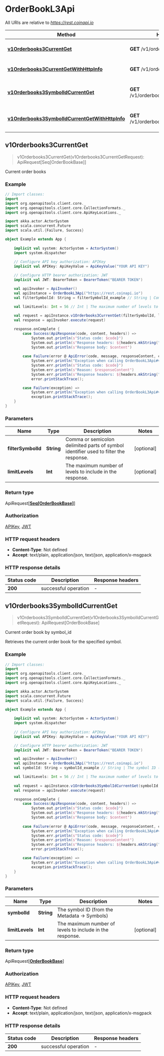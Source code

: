# OrderBookL3Api

All URIs are relative to *https://rest.coinapi.io*

Method | HTTP request | Description
------------- | ------------- | -------------
[**v1Orderbooks3CurrentGet**](OrderBookL3Api.md#v1Orderbooks3CurrentGet) | **GET** /v1/orderbooks3/current | Current order books
[**v1Orderbooks3CurrentGetWithHttpInfo**](OrderBookL3Api.md#v1Orderbooks3CurrentGetWithHttpInfo) | **GET** /v1/orderbooks3/current | Current order books
[**v1Orderbooks3SymbolIdCurrentGet**](OrderBookL3Api.md#v1Orderbooks3SymbolIdCurrentGet) | **GET** /v1/orderbooks3/{symbol_id}/current | Current order book by symbol_id
[**v1Orderbooks3SymbolIdCurrentGetWithHttpInfo**](OrderBookL3Api.md#v1Orderbooks3SymbolIdCurrentGetWithHttpInfo) | **GET** /v1/orderbooks3/{symbol_id}/current | Current order book by symbol_id



## v1Orderbooks3CurrentGet

> v1Orderbooks3CurrentGet(v1Orderbooks3CurrentGetRequest): ApiRequest[Seq[OrderBookBase]]

Current order books

### Example

```scala
// Import classes:
import 
import org.openapitools.client.core._
import org.openapitools.client.core.CollectionFormats._
import org.openapitools.client.core.ApiKeyLocations._

import akka.actor.ActorSystem
import scala.concurrent.Future
import scala.util.{Failure, Success}

object Example extends App {
    
    implicit val system: ActorSystem = ActorSystem()
    import system.dispatcher
    
    // Configure API key authorization: APIKey
    implicit val APIKey: ApiKeyValue = ApiKeyValue("YOUR API KEY")

    // Configure HTTP bearer authorization: JWT
    implicit val JWT: BearerToken = BearerToken("BEARER TOKEN")

    val apiInvoker = ApiInvoker()
    val apiInstance = OrderBookL3Api("https://rest.coinapi.io")
    val filterSymbolId: String = filterSymbolId_example // String | Comma or semicolon delimited parts of symbol identifier used to filter the response.

    val limitLevels: Int = 56 // Int | The maximum number of levels to include in the response.
    
    val request = apiInstance.v1Orderbooks3CurrentGet(filterSymbolId, limitLevels)
    val response = apiInvoker.execute(request)

    response.onComplete {
        case Success(ApiResponse(code, content, headers)) =>
            System.out.println(s"Status code: $code}")
            System.out.println(s"Response headers: ${headers.mkString(", ")}")
            System.out.println(s"Response body: $content")
        
        case Failure(error @ ApiError(code, message, responseContent, cause, headers)) =>
            System.err.println("Exception when calling OrderBookL3Api#v1Orderbooks3CurrentGet")
            System.err.println(s"Status code: $code}")
            System.err.println(s"Reason: $responseContent")
            System.err.println(s"Response headers: ${headers.mkString(", ")}")
            error.printStackTrace();

        case Failure(exception) => 
            System.err.println("Exception when calling OrderBookL3Api#v1Orderbooks3CurrentGet")
            exception.printStackTrace();
    }
}
```

### Parameters


Name | Type | Description  | Notes
------------- | ------------- | ------------- | -------------
 **filterSymbolId** | **String**| Comma or semicolon delimited parts of symbol identifier used to filter the response. | [optional]
 **limitLevels** | **Int**| The maximum number of levels to include in the response. | [optional]

### Return type

ApiRequest[[**Seq[OrderBookBase]**](OrderBookBase.md)]


### Authorization

[APIKey](../README.md#APIKey), [JWT](../README.md#JWT)

### HTTP request headers

- **Content-Type**: Not defined
- **Accept**: text/plain, application/json, text/json, application/x-msgpack

### HTTP response details
| Status code | Description | Response headers |
|-------------|-------------|------------------|
| **200** | successful operation |  -  |


## v1Orderbooks3SymbolIdCurrentGet

> v1Orderbooks3SymbolIdCurrentGet(v1Orderbooks3SymbolIdCurrentGetRequest): ApiRequest[OrderBookBase]

Current order book by symbol_id

Retrieves the current order book for the specified symbol.

### Example

```scala
// Import classes:
import 
import org.openapitools.client.core._
import org.openapitools.client.core.CollectionFormats._
import org.openapitools.client.core.ApiKeyLocations._

import akka.actor.ActorSystem
import scala.concurrent.Future
import scala.util.{Failure, Success}

object Example extends App {
    
    implicit val system: ActorSystem = ActorSystem()
    import system.dispatcher
    
    // Configure API key authorization: APIKey
    implicit val APIKey: ApiKeyValue = ApiKeyValue("YOUR API KEY")

    // Configure HTTP bearer authorization: JWT
    implicit val JWT: BearerToken = BearerToken("BEARER TOKEN")

    val apiInvoker = ApiInvoker()
    val apiInstance = OrderBookL3Api("https://rest.coinapi.io")
    val symbolId: String = symbolId_example // String | The symbol ID (from the Metadata -> Symbols)

    val limitLevels: Int = 56 // Int | The maximum number of levels to include in the response.
    
    val request = apiInstance.v1Orderbooks3SymbolIdCurrentGet(symbolId, limitLevels)
    val response = apiInvoker.execute(request)

    response.onComplete {
        case Success(ApiResponse(code, content, headers)) =>
            System.out.println(s"Status code: $code}")
            System.out.println(s"Response headers: ${headers.mkString(", ")}")
            System.out.println(s"Response body: $content")
        
        case Failure(error @ ApiError(code, message, responseContent, cause, headers)) =>
            System.err.println("Exception when calling OrderBookL3Api#v1Orderbooks3SymbolIdCurrentGet")
            System.err.println(s"Status code: $code}")
            System.err.println(s"Reason: $responseContent")
            System.err.println(s"Response headers: ${headers.mkString(", ")}")
            error.printStackTrace();

        case Failure(exception) => 
            System.err.println("Exception when calling OrderBookL3Api#v1Orderbooks3SymbolIdCurrentGet")
            exception.printStackTrace();
    }
}
```

### Parameters


Name | Type | Description  | Notes
------------- | ------------- | ------------- | -------------
 **symbolId** | **String**| The symbol ID (from the Metadata -&gt; Symbols) |
 **limitLevels** | **Int**| The maximum number of levels to include in the response. | [optional]

### Return type

ApiRequest[[**OrderBookBase**](OrderBookBase.md)]


### Authorization

[APIKey](../README.md#APIKey), [JWT](../README.md#JWT)

### HTTP request headers

- **Content-Type**: Not defined
- **Accept**: text/plain, application/json, text/json, application/x-msgpack

### HTTP response details
| Status code | Description | Response headers |
|-------------|-------------|------------------|
| **200** | successful operation |  -  |

